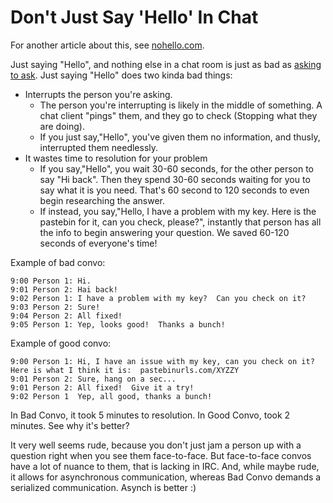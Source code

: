 # Don't Just Say 'Hello' In Chat

For another article about this, see [nohello.com](https://nohello.com).

Just saying "Hello", and nothing else in a chat room is just as bad as [asking to ask](askingtoask).  Just saying "Hello" does two kinda bad things:

* Interrupts the person you're asking.
  * The person you're interrupting is likely in the middle of something.  A chat client "pings" them, and they go to check (Stopping what they are doing).
  * If you just say,"Hello", you've given them no information, and thusly, interrupted them needlessly.
* It wastes time to resolution for your problem
  * If you say,"Hello", you wait 30-60 seconds, for the other person to say "Hi back".  Then they spend 30-60 seconds waiting for you to say what it is you need.  That's 60 second to 120 seconds to even begin researching the answer.
  * If instead, you say,"Hello, I have a problem with my key.  Here is the pastebin for it, can you check, please?", instantly that person has all the info to begin answering your question.  We saved 60-120 seconds of everyone's time!

Example of bad convo:

```
9:00 Person 1: Hi.
9:01 Person 2: Hai back!
9:02 Person 1: I have a problem with my key?  Can you check on it?
9:03 Person 2: Sure!
9:04 Person 2: All fixed!
9:05 Person 1: Yep, looks good!  Thanks a bunch!
```

Example of good convo:

```
9:00 Person 1: Hi, I have an issue with my key, can you check on it?  Here is what I think it is:  pastebinurls.com/XYZZY
9:01 Person 2: Sure, hang on a sec...
9:01 Person 2: All fixed!  Give it a try!
9:02 Person 1  Yep, all good, thanks a bunch!
```

In Bad Convo, it took 5 minutes to resolution.  In Good Convo, took 2 minutes.  See why it's better?

It very well seems rude, because you don't just jam a person up with a question right when you see them face-to-face.  But face-to-face convos have a lot of nuance to them, that is lacking in IRC.  And, while maybe rude, it allows for asynchronous communication, whereas Bad Convo demands a serialized communication.  Asynch is better :)
